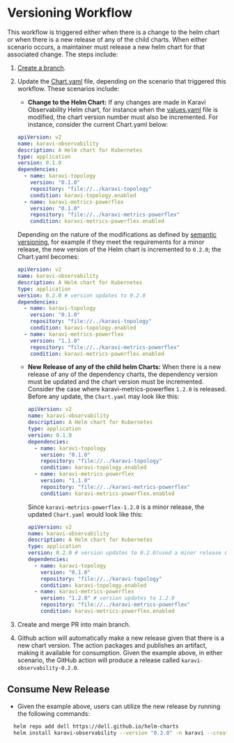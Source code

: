 <!--
Copyright (c) 2020 Dell Inc., or its subsidiaries. All Rights Reserved.

Licensed under the Apache License, Version 2.0 (the "License");
you may not use this file except in compliance with the License.
You may obtain a copy of the License at

    http://www.apache.org/licenses/LICENSE-2.0
-->

# Versioning Workflow

This workflow is triggered either when there is a change to the helm chart or when there is a new release of any of the child charts. When either scenario occurs, a maintainer must release a new helm chart for that associated change. The steps include:

1. [Create a branch](../../docs/CONTRIBUTING.md).
2. Update the [Chart.yaml](./Chart.yaml) file, depending on the scenario that triggered this workflow. These scenarios include:

   - **Change to the Helm Chart:**
     If any changes are made in Karavi Observability Helm chart, for instance when the [values.yaml](./values.yaml) file is modified, the chart version number must also be incremented. For instance, consider the current Chart.yaml below:

   ```yaml
   apiVersion: v2
   name: karavi-observability
   description: A Helm chart for Kubernetes
   type: application
   version: 0.1.0
   dependencies:
     - name: karavi-topology
       version: "0.1.0"
       repository: "file://../karavi-topology"
       condition: karavi-topology.enabled
     - name: karavi-metrics-powerflex
       version: "0.1.0"
       repository: "file://../karavi-metrics-powerflex"
       condition: karavi-metrics-powerflex.enabled
   ```

   Depending on the nature of the modifications as defined by [semantic versioning](http://semver.org), for example if they meet the requirements for a minor release, the new version of the Helm chart is incremented to `0.2.0`; the Chart.yaml becomes:

   ```yaml
   apiVersion: v2
   name: karavi-observability
   description: A Helm chart for Kubernetes
   type: application
   version: 0.2.0 # version updates to 0.2.0
   dependencies:
     - name: karavi-topology
       version: "0.1.0"
       repository: "file://../karavi-topology"
       condition: karavi-topology.enabled
     - name: karavi-metrics-powerflex
       version: "1.1.0"
       repository: "file://../karavi-metrics-powerflex"
       condition: karavi-metrics-powerflex.enabled
   ```

   - **New Release of any of the child helm Charts:**
     When there is a new release of any of the dependency charts, the dependency version must be updated and the chart version must be incremented. Consider the case where karavi-metrics-powerflex `1.2.0` is released. Before any update, the `Chart.yaml` may look like this:

     ```yaml
     apiVersion: v2
     name: karavi-observability
     description: A Helm chart for Kubernetes
     type: application
     version: 0.1.0
     dependencies:
       - name: karavi-topology
         version: "0.1.0"
         repository: "file://../karavi-topology"
         condition: karavi-topology.enabled
       - name: karavi-metrics-powerflex
         version: "1.1.0"
         repository: "file://../karavi-metrics-powerflex"
         condition: karavi-metrics-powerflex.enabled
     ```

     Since `karavi-metrics-powerflex-1.2.0` is a minor release, the updated `Chart.yaml` would look like this:

     ```yaml
     apiVersion: v2
     name: karavi-observability
     description: A Helm chart for Kubernetes
     type: application
     version: 0.2.0 # version updates to 0.2.0(used a minor release change for this illustration)
     dependencies:
       - name: karavi-topology
         version: "0.1.0"
         repository: "file://../karavi-topology"
         condition: karavi-topology.enabled
       - name: karavi-metrics-powerflex
         version: "1.2.0" # version updates to 1.2.0
         repository: "file://../karavi-metrics-powerflex"
         condition: karavi-metrics-powerflex.enabled
     ```

3. Create and merge PR into main branch.
4. Github action will automatically make a new release given that there is a new chart version. The action packages and publishes an artifact, making it available for consumption. Given the example above, in either scenario, the GitHub action will produce a release called `karavi-observability-0.2.0`.

## Consume New Release

- Given the example above, users can utilize the new release by running the following commands:

```bash
  helm repo add dell https://dell.github.io/helm-charts
  helm install karavi-observability --version "0.2.0" -n karavi --create-namespace --render-subchart-notes
```
